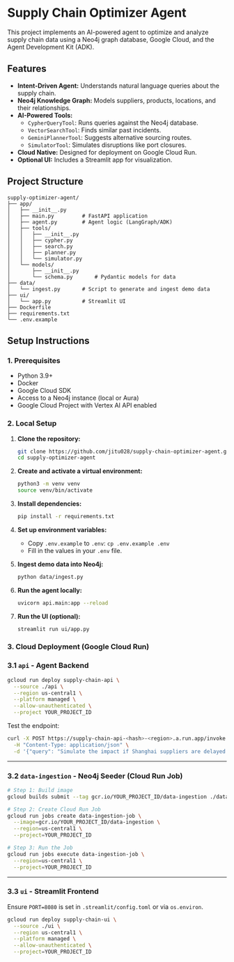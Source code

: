 # Supply Chain Optimizer Agent

This project implements an AI-powered agent to optimize and analyze supply chain data using a Neo4j graph database, Google Cloud, and the Agent Development Kit (ADK).

## Features

- **Intent-Driven Agent:** Understands natural language queries about the supply chain.
- **Neo4j Knowledge Graph:** Models suppliers, products, locations, and their relationships.
- **AI-Powered Tools:**
    - `CypherQueryTool`: Runs queries against the Neo4j database.
    - `VectorSearchTool`: Finds similar past incidents.
    - `GeminiPlannerTool`: Suggests alternative sourcing routes.
    - `SimulatorTool`: Simulates disruptions like port closures.
- **Cloud Native:** Designed for deployment on Google Cloud Run.
- **Optional UI:** Includes a Streamlit app for visualization.

## Project Structure

```
supply-optimizer-agent/
├── app/
│   ├── __init__.py
│   ├── main.py         # FastAPI application
│   ├── agent.py        # Agent logic (LangGraph/ADK)
│   ├── tools/
│   │   ├── __init__.py
│   │   ├── cypher.py
│   │   ├── search.py
│   │   ├── planner.py
│   │   └── simulator.py
│   └── models/
│       ├── __init__.py
│       └── schema.py       # Pydantic models for data
├── data/
│   └── ingest.py       # Script to generate and ingest demo data
├── ui/
│   └── app.py          # Streamlit UI
├── Dockerfile
├── requirements.txt
└── .env.example
```

## Setup Instructions

### 1. Prerequisites

- Python 3.9+
- Docker
- Google Cloud SDK
- Access to a Neo4j instance (local or Aura)
- Google Cloud Project with Vertex AI API enabled

### 2. Local Setup

1. **Clone the repository:**
   ```bash
   git clone https://github.com/jitu028/supply-chain-optimizer-agent.git
   cd supply-optimizer-agent
   ```

2. **Create and activate a virtual environment:**
   ```bash
   python3 -m venv venv
   source venv/bin/activate
   ```

3. **Install dependencies:**
   ```bash
   pip install -r requirements.txt
   ```

4. **Set up environment variables:**
   - Copy `.env.example` to `.env`: `cp .env.example .env`
   - Fill in the values in your `.env` file.

5. **Ingest demo data into Neo4j:**
   ```bash
   python data/ingest.py
   ```

6. **Run the agent locally:**
   ```bash
   uvicorn api.main:app --reload
   ```

7. **Run the UI (optional):**
   ```bash
   streamlit run ui/app.py
   ```

### 3. Cloud Deployment (Google Cloud Run)

### 3.1 `api` - Agent Backend

```bash
gcloud run deploy supply-chain-api \
  --source ./api \
  --region us-central1 \
  --platform managed \
  --allow-unauthenticated \
  --project YOUR_PROJECT_ID
```

Test the endpoint:

```bash
curl -X POST https://supply-chain-api-<hash>-<region>.a.run.app/invoke \
  -H "Content-Type: application/json" \
  -d '{"query": "Simulate the impact if Shanghai suppliers are delayed by 5 days."}'
```

---

### 3.2 `data-ingestion` - Neo4j Seeder (Cloud Run Job)

```bash
# Step 1: Build image
gcloud builds submit --tag gcr.io/YOUR_PROJECT_ID/data-ingestion ./data-ingestion

# Step 2: Create Cloud Run Job
gcloud run jobs create data-ingestion-job \
  --image=gcr.io/YOUR_PROJECT_ID/data-ingestion \
  --region=us-central1 \
  --project=YOUR_PROJECT_ID

# Step 3: Run the Job
gcloud run jobs execute data-ingestion-job \
  --region=us-central1 \
  --project=YOUR_PROJECT_ID
```

---

### 3.3 `ui` - Streamlit Frontend

Ensure `PORT=8080` is set in `.streamlit/config.toml` or via `os.environ`.

```bash
gcloud run deploy supply-chain-ui \
  --source ./ui \
  --region us-central1 \
  --platform managed \
  --allow-unauthenticated \
  --project=YOUR_PROJECT_ID
```

